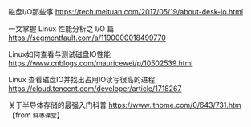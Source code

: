 
磁盘I/O那些事 https://tech.meituan.com/2017/05/19/about-desk-io.html

一文掌握 Linux 性能分析之 I/O 篇 https://segmentfault.com/a/1190000018499770

Linux如何查看与测试磁盘IO性能 https://www.cnblogs.com/mauricewei/p/10502539.html

Linux 查看磁盘IO并找出占用IO读写很高的进程 https://cloud.tencent.com/developer/article/1718267

关于半导体存储的最强入门科普 https://www.ithome.com/0/643/731.htm  【from `鲜枣课堂`】
